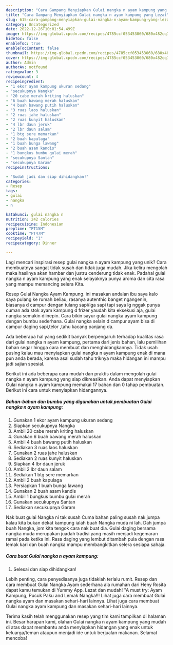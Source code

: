 ```yaml
---
description: "Cara Gampang Menyiapkan Gulai nangka n ayam kampung yang Lezat"
title: "Cara Gampang Menyiapkan Gulai nangka n ayam kampung yang Lezat"
slug: 615-cara-gampang-menyiapkan-gulai-nangka-n-ayam-kampung-yang-lezat
category: Uncategorized
date: 2022-12-26T10:01:54.499Z
image: https://img-global.cpcdn.com/recipes/4785ccf053453060/680x482cq70/gulai-nangka-n-ayam-kampung-foto-resep-utama.jpg
hideToc: false
enableToc: true
enableTocContent: false
thumbnail: https://img-global.cpcdn.com/recipes/4785ccf053453060/680x482cq70/gulai-nangka-n-ayam-kampung-foto-resep-utama.jpg
cover: https://img-global.cpcdn.com/recipes/4785ccf053453060/680x482cq70/gulai-nangka-n-ayam-kampung-foto-resep-utama.jpg
author: Admin
authorAv: notfound
ratingvalue: 3
reviewcount: 4
recipeingredient:
- "1 ekor ayam kampung ukuran sedang"
- "secukupnya Nangka"
- "20 cabe merah kriting haluskan"
- "6 buah bawang merah haluskan"
- "4 buah bawang putih haluskan"
- "3 ruas laos haluskan"
- "2 ruas jahe haluskan"
- "2 ruas kunyit haluskan"
- "4 lbr daun jeruk"
- "2 lbr daun salam"
- "1 btg sere memarkan"
- "2 buah kapulaga"
- "1 buah bunga lawang"
- "2 buah asam kandis"
- "1 bungkus bumbu gulai merah"
- "secukupnya Santan"
- "secukupnya Garam"
recipeinstructions:

- "Sudah jadi dan siap dihidangkan!"
categories:
- Resep
tags:
- gulai
- nangka
- n

katakunci: gulai nangka n 
nutrition: 242 calories
recipecuisine: Indonesian
preptime: "PT15M"
cooktime: "PT47M"
recipeyield: "1"
recipecategory: Dinner

---
```





Lagi mencari inspirasi resep gulai nangka n ayam kampung yang unik? Cara membuatnya sangat tidak susah dan tidak juga mudah. Jika keliru mengolah maka hasilnya akan hambar dan justru cenderung tidak enak. Padahal gulai nangka n ayam kampung yang enak selayaknya punya aroma dan cita rasa yang mampu memancing selera Kita.





Resep Gulai Nangka Ayam Kampung. ini masakan andalan ibu saya kalo saya pulang ke rumah beliau, rasanya autenthic banget ngangenin, biasanya d campur dengan tulang sapi/iga sapi tapi saya lg nggak punya cuman ada stok ayam kampung d frizer yaudah kita eksekusi aja, gulai nangka semakin diinepin. Cara bikin sayur gulai nangka ayam kampung dengan bumbu sederhana. Gulai nangka selain d campur ayam bisa di campur daging sapi,telor ,tahu kacang panjang da.

Ada beberapa hal yang sedikit banyak berpengaruh terhadap kualitas rasa dari gulai nangka n ayam kampung, pertama dari jenis bahan, lalu pemilihan bahan segar hingga cara membuat dan menghidangkannya. Tidak usah pusing kalau mau menyiapkan gulai nangka n ayam kampung enak di mana pun anda berada, karena asal sudah tahu triknya maka hidangan ini mampu jadi sajian spesial.






Berikut ini ada beberapa cara mudah dan praktis dalam mengolah gulai nangka n ayam kampung yang siap dikreasikan. Anda dapat menyiapkan Gulai nangka n ayam kampung memakai 17 bahan dan 0 tahap pembuatan. Berikut ini cara untuk menyiapkan hidangannya.

<!--inarticleads1-->

##### Bahan-bahan dan bumbu yang digunakan untuk pembuatan Gulai nangka n ayam kampung:

1. Gunakan 1 ekor ayam kampung ukuran sedang
1. Siapkan secukupnya Nangka
1. Ambil 20 cabe merah kriting haluskan
1. Gunakan 6 buah bawang merah haluskan
1. Ambil 4 buah bawang putih haluskan
1. Sediakan 3 ruas laos haluskan
1. Gunakan 2 ruas jahe haluskan
1. Sediakan 2 ruas kunyit haluskan
1. Siapkan 4 lbr daun jeruk
1. Ambil 2 lbr daun salam
1. Sediakan 1 btg sere memarkan
1. Ambil 2 buah kapulaga
1. Persiapkan 1 buah bunga lawang
1. Gunakan 2 buah asam kandis
1. Ambil 1 bungkus bumbu gulai merah
1. Gunakan secukupnya Santan
1. Sediakan secukupnya Garam


Nak buat gulai Nangka ni tak susah Cuma bahan paling susah nak jumpa kalau kita bukan dekat kampung ialah buah Nangka muda ni lah. Dah jumpa buah Nangka, jom kita tengok cara nak buat dia. Gulai daging bersama nangka muda merupakan juadah tradisi yang masih menjadi kegemaran ramai pada ketika ini. Rasa daging yang lembut ditambah pula dengan rasa lemak kari dan buah nangka mampu membangkitkan selera sesiapa sahaja. 

<!--inarticleads2-->

##### Cara buat Gulai nangka n ayam kampung:


1. Selesai dan siap dihidangkan!

Lebih penting, cara penyediaanya juga tidaklah terlalu rumit. Resep dan cara membuat Gulai Nangka Ayam sederhana ala rumahan dari Heny Rosita dapat kamu temukan di Yummy App. Lezat dan mudah! &#34;A must try: Ayam Kampung, Pucuk Paku and Lemak Nangka!!! Lihat juga cara membuat Gulai nangka ayam dan masakan sehari-hari lainnya. Lihat juga cara membuat Gulai nangka ayam kampung dan masakan sehari-hari lainnya. 

Terima kasih telah menggunakan resep yang tim kami tampilkan di halaman ini. Besar harapan kami, olahan Gulai nangka n ayam kampung yang mudah di atas dapat membantu anda menyiapkan hidangan yang enak untuk keluarga/teman ataupun menjadi ide untuk berjualan makanan. Selamat mencoba!
